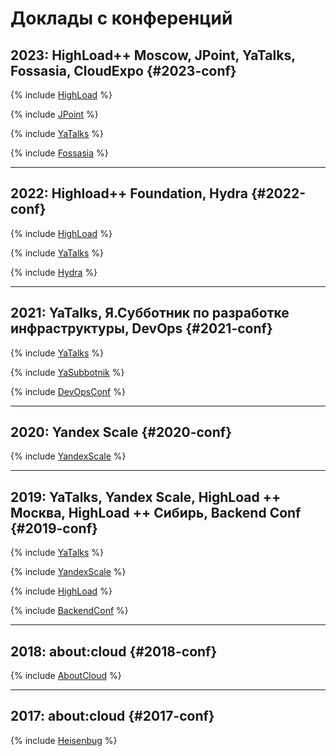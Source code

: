# Доклады с конференций 

## 2023: HighLoad++ Moscow, JPoint, YaTalks, Fossasia, CloudExpo {#2023-conf}

{% include [HighLoad](./_includes/conferences/2023/HighLoad.md) %}

{% include [JPoint](./_includes/conferences/2023/JPoint.md) %}

{% include [YaTalks](./_includes/conferences/2023/YaTalks.md) %}

{% include [Fossasia](./_includes/conferences/2023/Fossasia.md) %}

<hr>

## 2022: Highload++ Foundation, Hydra {#2022-conf}

{% include [HighLoad](./_includes/conferences/2022/HighLoad.md) %}

{% include [YaTalks](./_includes/conferences/2022/YaTalks.md) %}

{% include [Hydra](./_includes/conferences/2022/Hydra.md) %}

<hr>

## 2021: YaTalks, Я.Субботник по разработке инфраструктуры, DevOps {#2021-conf}

{% include [YaTalks](./_includes/conferences/2021/YaTalks.md) %}

{% include [YaSubbotnik](./_includes/conferences/2021/YaSubbotnik.md) %}

{% include [DevOpsConf](./_includes/conferences/2021/DevOpsConf.md) %}

<hr>

## 2020: Yandex Scale {#2020-conf}

{% include [YandexScale](./_includes/conferences/2020/YandexScale.md) %}

<hr>

## 2019: YaTalks, Yandex Scale, HighLoad ++ Москва, HighLoad ++ Сибирь, Backend Conf {#2019-conf}

{% include [YaTalks](./_includes/conferences/2019/YaTalks.md) %}

{% include [YandexScale](./_includes/conferences/2019/YandexScale.md) %}

{% include [HighLoad](./_includes/conferences/2019/HighLoad.md) %}

{% include [BackendConf](./_includes/conferences/2019/BackendConf.md) %}

<hr>

## 2018: about:cloud {#2018-conf}

{% include [AboutCloud](./_includes/conferences/2018/about_cloud.md) %}

<hr>

## 2017: about:cloud {#2017-conf}

{% include [Heisenbug](./_includes/conferences/2017/Heisenbug.md) %}